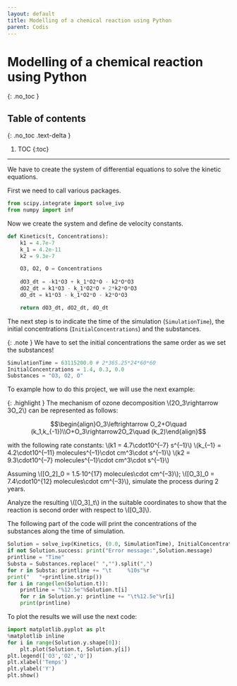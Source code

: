 ```yaml
---
layout: default
title: Modelling of a chemical reaction using Python
parent: Codis
---
```


# **Modelling of a chemical reaction using Python**
{: .no_toc }

## Table of contents
{: .no_toc .text-delta }

1. TOC
{:toc}

---

We have to create the system of differential equations to solve the kinetic equations.

First we need to call various packages.

```py
from scipy.integrate import solve_ivp
from numpy import inf
```

Now we create the system and define de velocity constants.

```py
def Kinetics(t, Concentrations):
	k1 = 4.7e-7
	k_1 = 4.2e-11
	k2 = 9.3e-7

	O3, O2, O = Concentrations
	
	dO3_dt = -k1*O3 + k_1*O2*O - k2*O*O3
	dO2_dt = k1*O3 - k_1*O2*O + 2*k2*O*O3
	dO_dt = k1*O3 - k_1*O2*O - k2*O*O3

	return dO3_dt, dO2_dt, dO_dt
```

The next step is to indicate the time of the simulation (`SimulationTime`), the initial concentrations (`InitialConcentrations`) and the substances.

{: .note }
We have to set the initial concentrations the same order as we set the substances!

```py
SimulationTime = 63115200.0 # 2*365.25*24*60*60
InitialConcentrations = 1.4, 0.3, 0.0
Substances = "O3, O2, O"
```

To example how to do this project, we will use the next example:

{: .highlight }
The mechanism of ozone decomposition \\(2O_3\rightarrow 3O_2\\) can be represented as follows:

$$\begin{align}O_3\leftrightarrow O_2+O\quad (k_1,k_{-1})\\O+O_3\rightarrow2O_2\quad (k_2)\end{align}$$

with the following rate constants:
\\(k1 = 4.7\cdot10^{–7} s^{–1}\\)
\\(k_{–1} = 4.2\cdot10^{–11} molecules^{–1}\cdot cm^3\cdot s^{–1}\\)
\\(k2 = 9.3\cdot10^{–7} molecules^{–1}\cdot cm^3\cdot s^{–1}\\)

Assuming \\([O_2]_0 = 1.5·10^{17} molecules\cdot cm^{–3}\\); \\([O_3]_0 = 7.4\cdot10^{12} molecules\cdot cm^{–3}\\), simulate the
process during 2 years.

Analyze the resulting \\([O_3]_t\\) in the suitable coordinates to show that the reaction is second
order with respect to \\([O_3]\\).


The following part of the code will print the concentrations of the substances along the time of simulation.

```py
Solution = solve_ivp(Kinetics, (0.0, SimulationTime), InitialConcentrations, method='Radau', max_step=inf)
if not Solution.success: print("Error message:",Solution.message)
printline = "Time"
Substa = Substances.replace(" ","").split(",")
for r in Substa: printline += "\t     %10s"%r
print("   "+printline.strip())
for i in range(len(Solution.t)):
	printline = "%12.5e"%Solution.t[i]
	for r in Solution.y: printline += "\t%12.5e"%r[i]
	print(printline)
```

To plot the results we will use the next code:

```py
import matplotlib.pyplot as plt
%matplotlib inline
for i in range(Solution.y.shape[0]):
	plt.plot(Solution.t, Solution.y[i])
plt.legend(['O3','O2','O'])
plt.xlabel('Temps')
plt.ylabel('Y')
plt.show()
```

